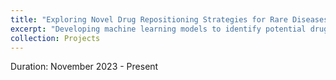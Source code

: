 ```yaml
---
title: "Exploring Novel Drug Repositioning Strategies for Rare Diseases"
excerpt: "Developing machine learning models to identify potential drug candidates for rare diseases using multi-omics data <br/><img src='/images/drug_project.png'>"
collection: Projects
---
```



Duration: November 2023 - Present
